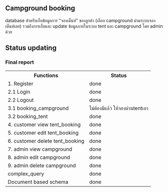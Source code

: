##  Campground booking

database สำหรับเก็บข้อมูลการ "จองเต็นท์" ของลูกค้า (เลือก campground ผ่านระบบจองเต็นท์เลย) รวมถึงการเก็บและ update ข้อมูลภายในระบบ tent และ campground โดย admin ด้วย

## Status updating

<table>
    <tr>
     <th colspan="11">Functions</th>
      <th colspan="11">Status</th>
    </tr>
 <tr>
  <td colspan="11">1. Register</td>
      <td colspan="11">done</td>
    </tr>
 <tr>
  <td colspan="11">2.1 Login</td>
      <td colspan="11">done</td>
    </tr>
    <tr>
   <td colspan="11">2.2 Logout</td>
      <td colspan="11">done</td>
    </tr>
    <tr>
  <td colspan="11">3.1 booking_campground</td>
      <td colspan="11">ไม่ต้องมีแล้ว ให้จองผ่านtentเอา</td>
    </tr>
  <tr>
  <td colspan="11">3.2 booking_tent</td>
      <td colspan="11">done</td>
    </tr>
    <tr>
  <td colspan="11">4. customer view tent_booking</td>
      <td colspan="11">done</td>
    </tr>
    <tr>
  <td colspan="11">5. customer edit tent_booking</td>
      <td colspan="11">done</td>
    </tr>
    <tr>
  <td colspan="11">6. customer delete tent_booking</td>
      <td colspan="11">done</td>
    </tr>
    <tr>
  <td colspan="11">7. admin view campground</td>
      <td colspan="11">done</td>
    </tr>
    <tr>
  <td colspan="11">8. admin edit campground</td>
      <td colspan="11">done</td>
    </tr>
    <tr>
  <td colspan="11">9. admin delete campground</td>
      <td colspan="11">done</td>
    </tr>
    <tr>
  <td colspan="11">complex_query</td>
      <td colspan="11">done</td>
    </tr>
    <tr>
  <td colspan="11">Document based schema</td>
      <td colspan="11">done</td>
    </tr>

### Final report
